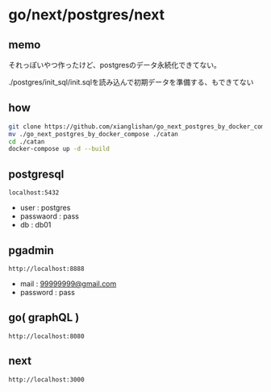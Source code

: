 
# go/next/postgres/next

## memo
それっぽいやつ作ったけど、postgresのデータ永続化できてない。

./postgres/init_sql/init.sqlを読み込んで初期データを準備する、もできてない

## how 

```bash
git clone https://github.com/xianglishan/go_next_postgres_by_docker_compose.git
mv ./go_next_postgres_by_docker_compose ./catan
cd ./catan
docker-compose up -d --build
```

## postgresql

`localhost:5432`
- user : postgres
- passwaord : pass
- db : db01


## pgadmin

`http://localhost:8888`
- mail : 99999999@gmail.com
- password : pass


## go( graphQL )

`http://localhost:8080`


## next

`http://localhost:3000`